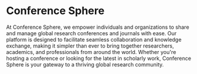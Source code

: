 # Conference Sphere

At Conference Sphere, we empower individuals and organizations to share and manage global research conferences and journals with ease. Our platform is designed to facilitate seamless collaboration and knowledge exchange, making it simpler than ever to bring together researchers, academics, and professionals from around the world. Whether you're hosting a conference or looking for the latest in scholarly work, Conference Sphere is your gateway to a thriving global research community.
